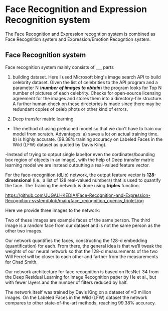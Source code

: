 # Face Recognition and Expression Recognition system

The Face Recognition and Expression recogntion system is combined as Face Recognition system and Expression/Emotion Recogntion system.

## Face Recognition system

Face recognition system mainly consists of ___ parts

1) building dataset.
Here I used Microsoft bing's image search API to build celebrity dataset. Given the list of celebrities to the API program and a parameter N (***number of images to obtain***) the program looks for Top N number of pictures of each celebrity. Checks for open-source licensing agreement for the images and stores them into a directory-file structure. A further human check on these directories is made since there may be redundant copies of celeb phots or other kind of errors.

2) Deep transfer matric learning
- The method of using pretrained model so that we don't have to train our model from scratch.
Advantages:
a) saves a lot on actual training time.
b) is highly accurate. (99.38% training accuracy on Labeled Faces in the Wild (LFW) dataset as quoted by Davis King).

-Instead of trying to optput single label(or even the cordinates/bounding box region of objects in an image), with the help of Deep transfer matric learning model we are instead outputting a real-valued feature vector.

For the face-recognition (dLib) network, the output feature vector is **128-dimensional** (i.e., a list of 128 real-valued numbers) that is used to quantify the face. The Training the network is done using **triples** function.

https://github.com/JUGALHKEDIA/Face-Recognition-and-Expression-Recognition-system/blob/main/face_recognition_opencv_triplet.jpg

Here we provide three images to the network:

Two of these images are example faces of the same person. The third image is a random face from our dataset and is not the same person as the other two images.

Our network quantifies the faces, constructing the 128-d embedding (quantification) for each. From there, the general idea is that we’ll tweak the weights of our neural network so that the 128-d measurements of the two Will Ferrel will be closer to each other and farther from the measurements for Chad Smith.

Our network architecture for face recognition is based on ResNet-34 from the Deep Residual Learning for Image Recognition paper by He et al., but with fewer layers and the number of filters reduced by half.

The network itself was trained by Davis King on a dataset of ≈3 million images. On the Labeled Faces in the Wild (LFW) dataset the network compares to other state-of-the-art methods, reaching 99.38% accuracy.


